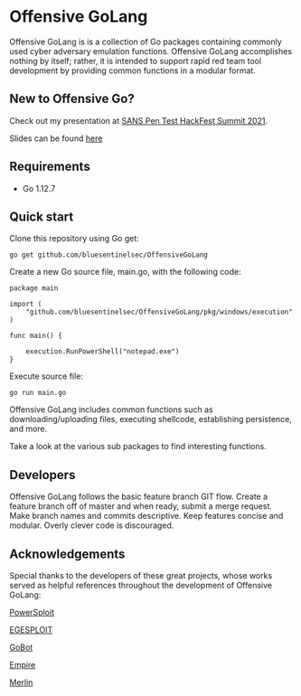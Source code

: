 # Offensive GoLang

Offensive GoLang is is a collection of Go packages containing commonly used cyber adversary emulation functions.
Offensive GoLang accomplishes nothing by itself; rather, it is intended to support rapid red team tool development by providing common functions in a modular format.

## New to Offensive Go?

Check out my presentation at [SANS Pen Test HackFest Summit 2021](https://youtu.be/AGLunpPtOgM).

Slides can be found [here](https://github.com/bluesentinelsec/OffensiveGoLang/blob/master/Offensive%20GoLang%202.0%20-%20SANS%20Pen%20Test%20HackFest%202021.pdf)

## Requirements

* Go 1.12.7

## Quick start

Clone this repository using Go get: 
```
go get github.com/bluesentinelsec/OffensiveGoLang
```

Create a new Go source file, main.go, with the following code:

```
package main

import (
	"github.com/bluesentinelsec/OffensiveGoLang/pkg/windows/execution"
)

func main() {

	execution.RunPowerShell("notepad.exe")
}
```

Execute source file:
```
go run main.go
```

Offensive GoLang includes common functions such as downloading/uploading files, executing shellcode, establishing persistence, and more.

Take a look at the various sub packages to find interesting functions.

## Developers

Offensive GoLang follows the basic feature branch GIT flow. Create a feature branch off of master and when ready, submit a merge 
request. Make branch names and commits descriptive. Keep features concise and modular. Overly clever code is discouraged. 

## Acknowledgements
Special thanks to the developers of these great projects, whose works served as helpful references throughout the development of Offensive GoLang:

[PowerSploit](https://github.com/PowerShellMafia/PowerSploit)

[EGESPLOIT](https://github.com/EgeBalci/EGESPLOIT)

[GoBot](https://github.com/SaturnsVoid/GoBot2)

[Empire](https://github.com/EmpireProject/Empire)

[Merlin](https://github.com/Ne0nd0g/merlin)
